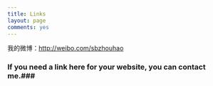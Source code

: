 ```yaml
---
title: Links
layout: page
comments: yes
---
```


我的微博：http://weibo.com/sbzhouhao      

### If you need a link here for your website, you can contact me.###       
